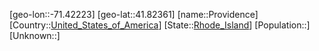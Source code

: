 ﻿---
location: [41.82361,-71.42223]
type: City
tags:
- geo/City


SpocWebEntityId: 36105
isDeleted: false
confidential: public

---
[geo-lon::-71.42223]
[geo-lat::41.82361]
[name::Providence]
[Country::[United_States_of_America](geo/Continent/North-America/United_States_of_America.md)]
[State::[Rhode_Island](geo/Continent/North-America/United_States_of_America/Rhode_Island.md)]
[Population::]
[Unknown::]

